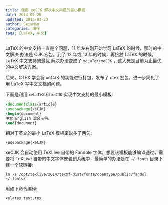 ```yaml
---
title: 使用 xeCJK 解决中文问题的最小模板
date: 2014-02-28
updated: 2015-03-23
author: SeisMan
categories: 编程
tags: [LaTeX, 中文]
---
```


LaTeX 的中文支持一直是个问题，11 年左右刚开始学习 LaTeX 的时候，那时的中文解决
办法是 CJK 宏包。到了 12 年或 13 年的时候，再接触 LaTeX 的时候，LaTeX 中文支持的最优
解决办法变成了 `xeLaTeX+xeCJK` ，这大概是目前为止最优的中文解决方案。

后来，CTEX 学会将 xeCJK 的功能进行打包，发布了 ctex 宏包，进一步简化了用 LaTeX
写中文文档的问题。

下面是利用 `xeLaTeX` 和 `xeCJK` 实现中文支持的最小模板:

``` latex
\documentclass{article}
\usepackage{xeCJK}
\begin{document}
中文 English 混合示例。
\end{document}
```

相对于英文的最小 LaTeX 模板来说多了两句:

    \usepackage{xeCJK}

xeCJK 会自动使用 TeXLive 自带的 Fandole 字体。想要该模板能够编译通过，需要将
TeXLive 自带的中文字体安装到系统中，最简单的办法是在 `~/.fonts` 目录下建一个软链接:

    ln -s /opt/texlive/2014/texmf-dist/fonts/opentype/public/fandol ~/.fonts/

用如下命令编译:

    xelatex test.tex
